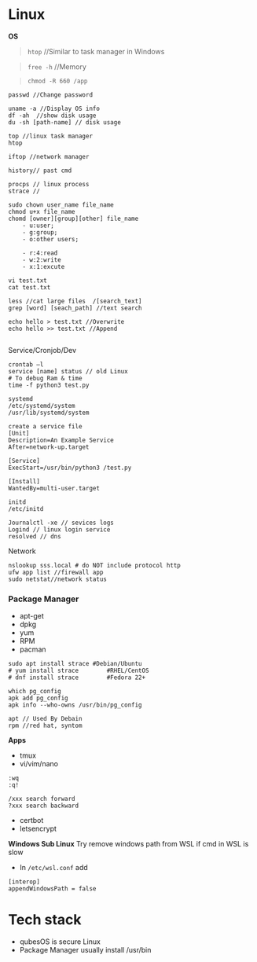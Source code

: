 # Linux

**OS** 

> `htop` //Similar to task manager in Windows 

> `free -h` //Memory

> `chmod -R 660 /app`

```
passwd //Change password

uname -a //Display OS info
df -ah  //show disk usage
du -sh [path-name] // disk usage

top //linux task manager
htop

iftop //network manager

history// past cmd

procps // linux process
strace //

sudo chown user_name file_name
chmod u+x file_name
chomd [owner][group][other] file_name
    - u:user;
    - g:group;
    - o:other users;

    - r:4:read
    - w:2:write
    - x:1:excute

vi test.txt
cat test.txt

less //cat large files  /[search_text]
grep [word] [seach_path] //text search

echo hello > test.txt //Overwrite
echo hello >> test.txt //Append


```
Service/Cronjob/Dev
```
crontab –l
service [name] status // old Linux
# To debug Ram & time
time -f python3 test.py

systemd
/etc/systemd/system
/usr/lib/systemd/system

create a service file
[Unit]
Description=An Example Service
After=network-up.target

[Service]
ExecStart=/usr/bin/python3 /test.py

[Install]
WantedBy=multi-user.target

initd
/etc/initd

Journalctl -xe // sevices logs
Logind // linux login service
resolved // dns
```
Network
```
nslookup sss.local # do NOT include protocol http
ufw app list //firewall app
sudo netstat//network status
```
### Package Manager
- apt-get
- dpkg
- yum
- RPM
- pacman


```
sudo apt install strace	#Debian/Ubuntu 
# yum install strace		#RHEL/CentOS
# dnf install strace		#Fedora 22+

which pg_config
apk add pg_config
apk info --who-owns /usr/bin/pg_config

apt // Used By Debain
rpm //red hat, syntom

```
**Apps**
- tmux
- vi/vim/nano
```
:wq
:q!

/xxx search forward
?xxx search backward
```
- certbot
- letsencrypt

**Windows Sub Linux**
Try remove windows path from WSL if cmd in WSL is slow
- In `/etc/wsl.conf` add
```
[interop]
appendWindowsPath = false
```
# Tech stack
- qubesOS is secure Linux 
- Package Manager usually install /usr/bin
